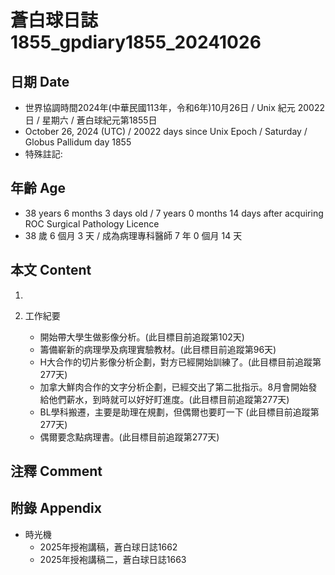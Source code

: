 [_metadata_:encoding]: - "utf-8"
[_metadata_:language]: - "zh-Hant-TW"
[_metadata_:fileformat]: - "markdown"
[_metadata_:MIME_type]: - "text/plain"
[_metadata_:markdown_version]: - "commonmark version 0.30"
[_metadata_:markdown_spec]: - "https://spec.commonmark.org/0.30/"

# 蒼白球日誌1855_gpdiary1855_20241026 #

## 日期 Date ##

* 世界協調時間2024年(中華民國113年，令和6年)10月26日 / Unix 紀元 20022 日 / 星期六 / 蒼白球紀元第1855日
* October 26, 2024 (UTC) / 20022 days since Unix Epoch / Saturday / Globus Pallidum day 1855
* 特殊註記:

## 年齡 Age ##

* 38 years 6 months 3 days old / 7 years 0 months 14 days after acquiring ROC Surgical Pathology Licence
* 38 歲 6 個月 3 天 / 成為病理專科醫師 7 年 0 個月 14 天

## 本文 Content ##

1. 

2. 工作紀要

    - 開始帶大學生做影像分析。(此目標目前追蹤第102天)
    - 籌備嶄新的病理學及病理實驗教材。(此目標目前追蹤第96天)
    - H大合作的切片影像分析企劃，對方已經開始訓練了。(此目標目前追蹤第277天)
    - 加拿大鮮肉合作的文字分析企劃，已經交出了第二批指示。8月會開始發給他們薪水，到時就可以好好盯進度。(此目標目前追蹤第277天)
    - BL學科搬遷，主要是助理在規劃，但偶爾也要盯一下 (此目標目前追蹤第277天)
    - 偶爾要念點病理書。(此目標目前追蹤第277天)

## 注釋 Comment ##


## 附錄 Appendix ##

* 時光機
    - 2025年授袍講稿，蒼白球日誌1662
    - 2025年授袍講稿二，蒼白球日誌1663
